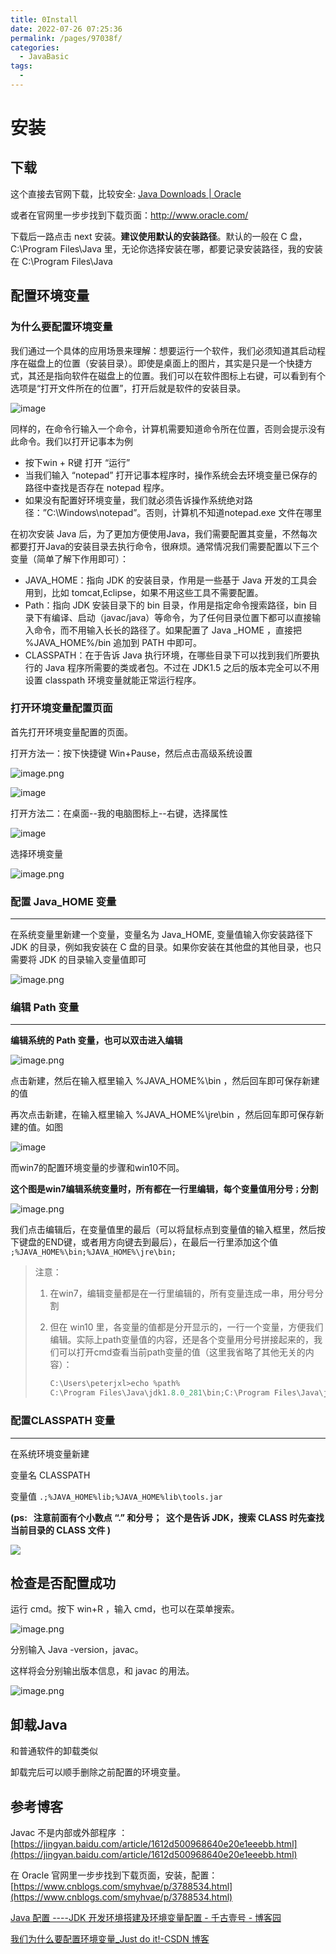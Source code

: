 ```yaml
---
title: 0Install
date: 2022-07-26 07:25:36
permalink: /pages/97038f/
categories:
  - JavaBasic
tags:
  - 
---
```

# 安装
## 下载

这个直接去官网下载，比较安全: [Java Downloads | Oracle](https://www.oracle.com/java/technologies/downloads/)  

或者在官网里一步步找到下载页面：http://www.oracle.com/

下载后一路点击 next 安装。**建议使用默认的安装路径**。默认的一般在 C 盘，C:\Program Files\Java 里，无论你选择安装在哪，都要记录安装路径，我的安装在 C:\Program Files\Java


## 配置环境变量



### 为什么要配置环境变量

我们通过一个具体的应用场景来理解：想要运行一个软件，我们必须知道其启动程序在磁盘上的位置（安装目录）。即使是桌面上的图片，其实是只是一个快捷方式，其还是指向软件在磁盘上的位置。我们可以在软件图标上右键，可以看到有个选项是“打开文件所在的位置”，打开后就是软件的安装目录。

![image](assets/image-20220724215731-xgz7acy.png)



同样的，在命令行输入一个命令，计算机需要知道命令所在位置，否则会提示没有此命令。我们以打开记事本为例

* 按下win + R键 打开 “运行”
* 当我们输入 “notepad” 打开记事本程序时，操作系统会去环境变量已保存的路径中查找是否存在 notepad 程序。
* 如果没有配置好环境变量，我们就必须告诉操作系统绝对路径：”C:\Windows\notepad”。否则，计算机不知道notepad.exe 文件在哪里


在初次安装 Java 后，为了更加方便使用Java，我们需要配置其变量，不然每次都要打开Java的安装目录去执行命令，很麻烦。通常情况我们需要配置以下三个变量（简单了解下作用即可）：

* JAVA_HOME：指向 JDK 的安装目录，作用是一些基于 Java 开发的工具会用到，比如 tomcat,Eclipse，如果不用这些工具不需要配置。
* Path：指向 JDK 安装目录下的 bin 目录，作用是指定命令搜索路径，bin 目录下有编译、启动（javac/java）等命令，为了任何目录位置下都可以直接输入命令，而不用输入长长的路径了。如果配置了 Java _HOME ，直接把 %JAVA_HOME%/bin 追加到 PATH 中即可。
* CLASSPATH：在于告诉 Java 执行环境，在哪些目录下可以找到我们所要执行的 Java 程序所需要的类或者包。不过在 JDK1.5 之后的版本完全可以不用设置 classpath 环境变量就能正常运行程序。


### 打开环境变量配置页面

首先打开环境变量配置的页面。

打开方法一：按下快捷键 Win+Pause，然后点击高级系统设置

![image.png](assets/image-20211014130606-4tppcfr.png "win7下的页面")



![image](assets/image-20220724211215-k6wwoyx.png "win10下的页面")


打开方法二：在桌面--我的电脑图标上--右键，选择属性

![image](assets/Java-20220724215154-a99im3b.png)



选择环境变量

![image.png](assets/image-20211014130611-3334c65.png)


### 配置 Java_HOME 变量

---

在系统变量里新建一个变量，变量名为 Java_HOME, 变量值输入你安装路径下 JDK 的目录，例如我安装在 C 盘的目录。如果你安装在其他盘的其他目录，也只需要将 JDK 的目录输入变量值即可

![image.png](assets/image-20211014130633-4shmu56.png)


### 编辑 Path 变量

---

**编辑系统的 Path 变量，也可以双击进入编辑**

![image.png](assets/image-20211014130647-fyjxrxi.png "win10下的页面")

点击新建，然后在输入框里输入 %JAVA_HOME%\bin ，然后回车即可保存新建的值

再次点击新建，在输入框里输入 %JAVA_HOME%\jre\bin ，然后回车即可保存新建的值。如图

![image](assets/image-20220724214206-mnvmtit.png)






而win7的配置环境变量的步骤和win10不同。

**这个图是win7编辑系统变量时，所有都在一行里编辑，每个变量值用分号`；`分割**

![image.png](assets/image-20211014130722-wajzgkp.png "win7下的页面")

我们点击编辑后，在变量值里的最后（可以将鼠标点到变量值的输入框里，然后按下键盘的END键，或者用方向键去到最后），在最后一行里添加这个值   `;%JAVA_HOME%\bin;%JAVA_HOME%\jre\bin;`

> 注意：
>
> 1. 在win7，编辑变量都是在一行里编辑的，所有变量连成一串，用分号分割
> 2. 但在 win10 里，各变量的值都是分开显示的，一行一个变量，方便我们编辑。实际上path变量值的内容，还是各个变量用分号拼接起来的，我们可以打开cmd查看当前path变量的值（这里我省略了其他无关的内容）：
>
>     ```js
>     C:\Users\peterjxl>echo %path%
>     C:\Program Files\Java\jdk1.8.0_281\bin;C:\Program Files\Java\jdk1.8.0_281\jre\bin;
>     ```



### 配置CLASSPATH 变量

---

在系统环境变量新建

变量名 CLASSPATH    

变量值 `.;%JAVA_HOME%lib;%JAVA_HOME%lib\tools.jar`

**(ps:   注意前面有个小数点 “.” 和分号；  这个是告诉 JDK，搜索 CLASS 时先查找当前目录的 CLASS 文件 )**

![](assets/20190420100626826.png)





## 检查是否配置成功

运行 cmd。按下 win+R ，输入 cmd，也可以在菜单搜索。

![image.png](assets/image-20211014130810-2r2dkzr.png)


分别输入 Java -version，javac。

这样将会分别输出版本信息，和 javac 的用法。

![image.png](assets/image-20211014130826-n291pal.png)


## 卸载Java

和普通软件的卸载类似


卸载完后可以顺手删除之前配置的环境变量。


## 参考博客

Javac 不是内部或外部程序 ：[https://jingyan.baidu.com/article/1612d500968640e20e1eeebb.html](https://jingyan.baidu.com/article/1612d500968640e20e1eeebb.html)

在 Oracle 官网里一步步找到下载页面，安装，配置：[https://www.cnblogs.com/smyhvae/p/3788534.html](https://www.cnblogs.com/smyhvae/p/3788534.html)

[Java 配置 ----JDK 开发环境搭建及环境变量配置 - 千古壹号 - 博客园](https://www.cnblogs.com/qianguyihao/p/3788534.html)

[我们为什么要配置环境变量_Just do it!-CSDN 博客](https://blog.csdn.net/u013201439/article/details/55657634)